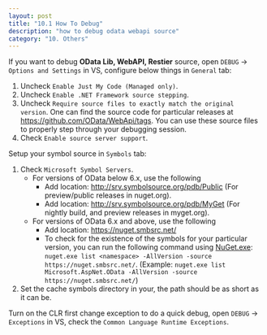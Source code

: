 ```yaml
---
layout: post
title: "10.1 How To Debug"
description: "how to debug odata webapi source"
category: "10. Others"
---
```


If you want to debug **OData Lib, WebAPI, Restier** source, open `DEBUG` -> `Options and Settings` in VS, configure below things in `General` tab:

1. Uncheck `Enable Just My Code (Managed only)`.
2. Uncheck `Enable .NET Framework source stepping`.
3. Uncheck `Require source files to exactly match the original version`. One can find the source code for particular releases at https://github.com/OData/WebApi/tags. You can use these source files to properly step through your debugging session.
4. Check `Enable source server support`.

Setup your symbol source in `Symbols` tab:

1. Check `Microsoft Symbol Servers`.
    * For versions of OData below 6.x, use the following
        * Add location: http://srv.symbolsource.org/pdb/Public (For preview/public releases in nuget.org).
        * Add location: http://srv.symbolsource.org/pdb/MyGet (For nightly build, and preview releases in myget.org).
    * For versions of OData 6.x and above, use the following
        * Add location: https://nuget.smbsrc.net/
        * To check for the existence of the symbols for your particular version, you can run the following command using [NuGet.exe](https://www.nuget.org/downloads): `nuget.exe list <namespace> -AllVersion -source https://nuget.smbsrc.net/`. (Example: `nuget.exe list Microsoft.AspNet.OData -AllVersion -source https://nuget.smbsrc.net/`)
2. Set the cache symbols directory in your, the path should be as short as it can be.

Turn on the CLR first change exception to do a quick debug, open `DEBUG` -> `Exceptions` in VS, check the `Common Language Runtime Exceptions`.